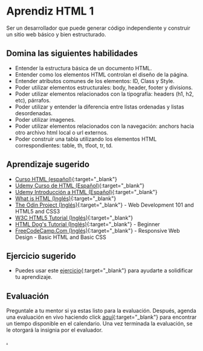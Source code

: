 # Aprendiz HTML 1

Ser un desarrollador que puede generar código independiente y construir un sitio web básico y bien estructurado.

## Domina las siguientes habilidades

* Entender la estructura básica de un documento HTML.
* Entender como los elementos HTML controlan el diseño de la página.
* Entender atributos comunes de los elementos: ID, Class y Style.
* Poder utilizar elementos estructurales: body, header, footer y divisions.
* Poder utilizar elementos relacionados con la tipografía: headers (h1, h2, etc), párrafos.
* Poder utilizar y entender la diferencia entre listas ordenadas y listas desordenadas.
* Poder utilizar imagenes.
* Poder utilizar elementos relacionados con la navegación: anchors hacia otro archivo html local o url externos.
* Poder construir una tabla utilizando los elementos HTML correspondientes: table, th, tfoot, tr, td.

## Aprendizaje sugerido

* [Curso HTML (español)](https://www.youtube.com/playlist?list=PLhSj3UTs2_yVHt2DgHky_MzzRC58UHE4z){:target="_blank"}
* [Udemy Curso de HTML (Español)](https://www.udemy.com/course/por-donde-empezar-en-el-desarrollo-web-empieza-aqui-ahora-html/){:target="_blank"}
* [Udemy Introducción a HTML (Español)](https://www.udemy.com/course/introduccion-a-html/){:target="_blank"}
* [What is HTML (Inglés)](https://www.colorcode.io/course/html-basics){:target="_blank"}
* [The Odin Project (Inglés)](https://www.theodinproject.com/courses/html-and-css){:target="_blank"} - Web Development 101 and HTML5 and CSS3
* [W3C HTML5 Tutorial (Inglés)](http://www.w3schools.com/html/){:target="_blank"}
* [HTML Dog's Tutorial (Inglés)](https://www.htmldog.com/guides/html/beginner/){:target="_blank"} - Beginner
* [FreeCodeCamp.Com (Inglés)](https://www.freecodecamp.org/learn/responsive-web-design/basic-html-and-html5/){:target="_blank"} - Responsive Web Design - Basic HTML and Basic CSS

## Ejercicio sugerido

- Puedes usar este [ejercicio](https://docs.google.com/document/d/1oXBf4oFhDbOsbVecXFEJiUjlr-V4RwpJTWfU2A14b9M/edit){:target="\_blank"} para ayudarte a solidificar tu aprendizaje.

## Evaluación

Preguntale a tu mentor si ya estas listo para la evaluación. Después, agenda una evaluación en vivo haciendo click [aquí](https://calendly.com/codex-evaluations/1?a1=HTML%20Apprentice%201&a2=KxA14MJ9TmuDYCSOc6nytw){:target="_blank"} para encontrar un tiempo disponible en el calendario. Una vez terminada la evaluación, se le otorgará la insignia por el evaluador.

[.](level-1)